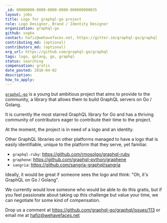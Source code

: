 ```yaml
---
_id: 00000000-0000-0000-0000-000000000035
layout: jobs
title: Logo for graphql-go project
role: Logo Designer, Brand / Identity Designer
organization: graphql-go
github: sogko
contact: hafiz@wehavefaces.net, https://gitter.im/graphql-go/graphql
contributing_md: (optional)
contributors_md: (optional)
org_url: https://github.com/graphql-go/graphql
tags: logo, golang, go, graphql
status: searching
compensation: gratis
date_posted: 2016-04-02
description:
how_to_apply:
---
```


[`graphql-go`](https://github.com/graphql-go/graphql) is a young but ambitious project that aims to provide to the community, a library that allows them to build GraphQL servers on Go / Golang.

It is currently the most starred GraphQL library for Go and has a thriving community of contributors eager to contribute their time to the project.

At the moment, the project is in need of a logo and an identity.

Other GraphQL libraries on other platforms managed to have a logo that is easily identifiable, unique to the platform that they serve, yet familiar.

- `graphql-ruby`: https://github.com/rmosolgo/graphql-ruby
- `graphene`: https://github.com/graphql-python/graphene
- `sangria`: https://github.com/sangria-graphql/sangria


Ideally, it would be great if someone sees the logo and think: "Oh, it's GraphQL on Go / Golang".

We currently would love someone who would be able to do this gratis, but if you feel passionate about taking up this challenge but value your time, we can negotiate for some kind of compensation.

Drop us a comment at https://github.com/graphql-go/graphql/issues/113 or email me at hafiz@wehavefaces.net
